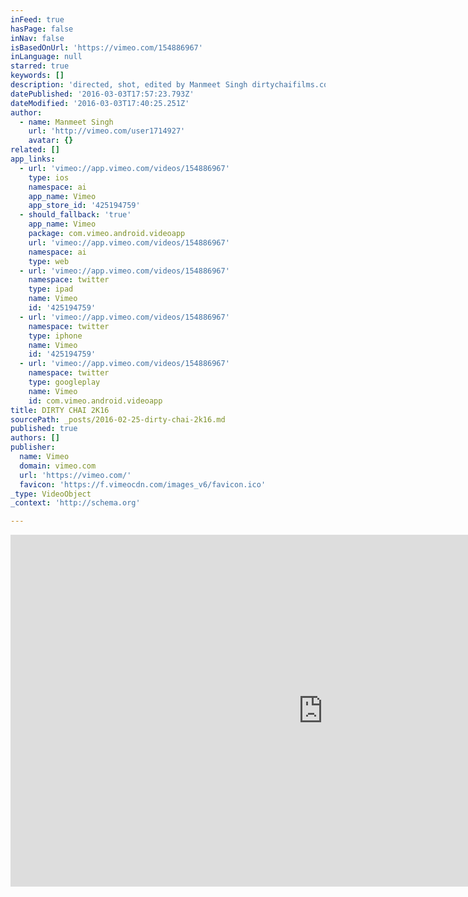 ```yaml
---
inFeed: true
hasPage: false
inNav: false
isBasedOnUrl: 'https://vimeo.com/154886967'
inLanguage: null
starred: true
keywords: []
description: 'directed, shot, edited by Manmeet Singh dirtychaifilms.com contact us at dirtychaifilms@gmail.com'
datePublished: '2016-03-03T17:57:23.793Z'
dateModified: '2016-03-03T17:40:25.251Z'
author:
  - name: Manmeet Singh
    url: 'http://vimeo.com/user1714927'
    avatar: {}
related: []
app_links:
  - url: 'vimeo://app.vimeo.com/videos/154886967'
    type: ios
    namespace: ai
    app_name: Vimeo
    app_store_id: '425194759'
  - should_fallback: 'true'
    app_name: Vimeo
    package: com.vimeo.android.videoapp
    url: 'vimeo://app.vimeo.com/videos/154886967'
    namespace: ai
    type: web
  - url: 'vimeo://app.vimeo.com/videos/154886967'
    namespace: twitter
    type: ipad
    name: Vimeo
    id: '425194759'
  - url: 'vimeo://app.vimeo.com/videos/154886967'
    namespace: twitter
    type: iphone
    name: Vimeo
    id: '425194759'
  - url: 'vimeo://app.vimeo.com/videos/154886967'
    namespace: twitter
    type: googleplay
    name: Vimeo
    id: com.vimeo.android.videoapp
title: DIRTY CHAI 2K16
sourcePath: _posts/2016-02-25-dirty-chai-2k16.md
published: true
authors: []
publisher:
  name: Vimeo
  domain: vimeo.com
  url: 'https://vimeo.com/'
  favicon: 'https://f.vimeocdn.com/images_v6/favicon.ico'
_type: VideoObject
_context: 'http://schema.org'

---
```

<iframe src="https://cdn.embedly.com/widgets/media.html?src=https%3A%2F%2Fplayer.vimeo.com%2Fvideo%2F154886967&amp;url=https%3A%2F%2Fvimeo.com%2F154886967&amp;image=http%3A%2F%2Fi.vimeocdn.com%2Fvideo%2F555496733_1280.jpg&amp;key=b7d04c9b404c499eba89ee7072e1c4f7&amp;type=text%2Fhtml&amp;schema=vimeo" width="1000" height="563" scrolling="no" frameborder="0" allowfullscreen="allowfullscreen" style=""></iframe>